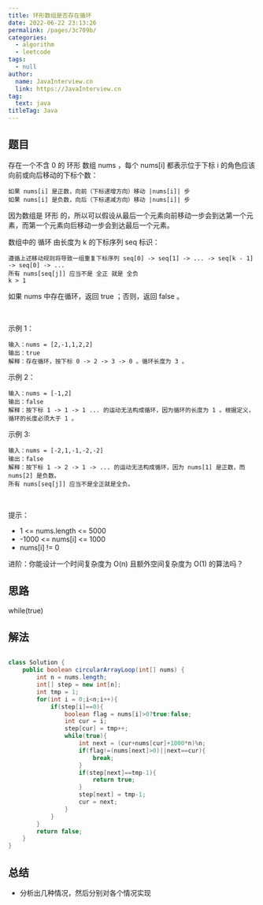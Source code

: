 ```yaml
---
title: 环形数组是否存在循环
date: 2022-06-22 23:13:26
permalink: /pages/3c709b/
categories: 
  - algorithm
  - leetcode
tags: 
  - null
author: 
  name: JavaInterview.cn
  link: https://JavaInterview.cn
tag: 
  text: java
titleTag: Java
---
```


## 题目

存在一个不含 0 的 环形 数组 nums ，每个 nums[i] 都表示位于下标 i 的角色应该向前或向后移动的下标个数：

    如果 nums[i] 是正数，向前（下标递增方向）移动 |nums[i]| 步
    如果 nums[i] 是负数，向后（下标递减方向）移动 |nums[i]| 步
因为数组是 环形 的，所以可以假设从最后一个元素向前移动一步会到达第一个元素，而第一个元素向后移动一步会到达最后一个元素。

数组中的 循环 由长度为 k 的下标序列 seq 标识：

    遵循上述移动规则将导致一组重复下标序列 seq[0] -> seq[1] -> ... -> seq[k - 1] -> seq[0] -> ...
    所有 nums[seq[j]] 应当不是 全正 就是 全负
    k > 1
如果 nums 中存在循环，返回 true ；否则，返回 false 。

 

示例 1：

    输入：nums = [2,-1,1,2,2]
    输出：true
    解释：存在循环，按下标 0 -> 2 -> 3 -> 0 。循环长度为 3 。
示例 2：

    输入：nums = [-1,2]
    输出：false
    解释：按下标 1 -> 1 -> 1 ... 的运动无法构成循环，因为循环的长度为 1 。根据定义，循环的长度必须大于 1 。
示例 3:

    输入：nums = [-2,1,-1,-2,-2]
    输出：false
    解释：按下标 1 -> 2 -> 1 -> ... 的运动无法构成循环，因为 nums[1] 是正数，而 nums[2] 是负数。
    所有 nums[seq[j]] 应当不是全正就是全负。
 

提示：

- 1 <= nums.length <= 5000
- -1000 <= nums[i] <= 1000
- nums[i] != 0

进阶：你能设计一个时间复杂度为 O(n) 且额外空间复杂度为 O(1) 的算法吗？



## 思路

while(true)

## 解法
```java

class Solution {
    public boolean circularArrayLoop(int[] nums) {
        int n = nums.length;
        int[] step = new int[n];
        int tmp = 1;
        for(int i = 0;i<n;i++){
            if(step[i]==0){
                boolean flag = nums[i]>0?true:false;
                int cur = i;
                step[cur] = tmp++;
                while(true){
                    int next = (cur+nums[cur]+1000*n)%n;
                    if(flag!=(nums[next]>0)||next==cur){
                        break;
                    }
                    if(step[next]==tmp-1){
                        return true;
                    }
                    step[next] = tmp-1;
                    cur = next;
                }      
            }
        }
        return false;
    }
}
```

## 总结

- 分析出几种情况，然后分别对各个情况实现 
